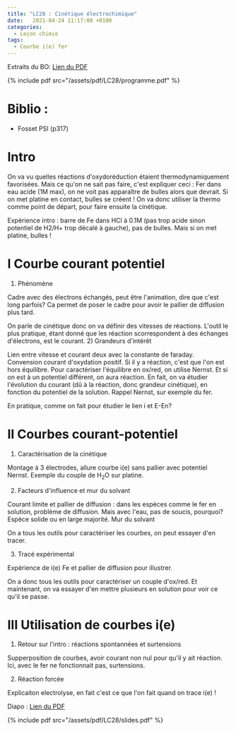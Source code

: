 ```yaml
---
title: "LC28 : Cinétique électrochimique"
date:   2021-04-24 11:17:00 +0100
categories:
  - Leçon chimie
tags:
  - Courbe i(e) fer 
---
```

Extraits du BO:
[Lien du PDF](/assets/pdf/LC28/programme.pdf)

{% include pdf src="/assets/pdf/LC28/programme.pdf" %}
# Biblio : 
- Fosset PSI (p317)

# Intro
On va vu quelles réactions d'oxydoréduction étaient thermodynamiquement favorisées. Mais ce qu'on ne sait pas faire, c'est expliquer ceci : Fer dans eau acide (1M max), on ne voit pas apparaître de bulles alors que devrait. Si on met platine en contact, bulles se créent ! On va donc utiliser la thermo comme point de départ, pour faire ensuite la cinétique.

Expérience intro : barre de Fe dans HCl à 0.1M (pas trop acide sinon potentiel de H2/H+ trop décalé à gauche), pas de bulles. Mais si on met platine, bulles ! 

# I Courbe courant potentiel
1) Phénomène

Cadre avec des électrons échangés, peut être l'animation, dire que c'est long parfois? Ca permet de poser le cadre pour avoir le pallier de diffusion plus tard.


On parle de cinétique donc on va définir des vitesses de réactions. L'outil le plus pratique, étant donné que les réaction scorrespondent à des échanges d'électrons, est le courant.
2) Grandeurs d'intérêt

Lien entre vitesse et courant deux avec la constante de faraday. Convension courant d'oxydation positif. Si il y a réaction, c'est que l'on est hors équilibre. Pour caractériser l'équilibre en ox/red, on utilise Nernst. Et si on est à un potentiel différent, on aura réaction. En fait, on va étudier l'évolution du courant (dû à la réaction, donc grandeur cinétique), en fonction du potentiel de la solution. Rappel Nernst, sur exemple du fer.

En pratique, comme on fait pour étudier le lien i et E-En? 

# II Courbes courant-potentiel
1) Caractérisation de la cinétique

Montage à 3 électrodes, allure courbe i(e) sans pallier avec potentiel Nernst. Exemple du couple de H<sub>2</sub>O sur platine. 

2) Facteurs d'influence et mur du solvant

Courant limite et pallier de diffusion : dans les espèces comme le fer en solution, problème de diffusion. 
Mais avec l'eau, pas de soucis, pourquoi? Espèce solide ou en large majorité. Mur du solvant

On a tous les outils pour caractériser les courbes, on peut essayer d'en tracer.

3) Tracé expérimental

Expérience de i(e) Fe et pallier de diffusion pour illustrer.

On a donc tous les outils pour caractériser un couple d'ox/red. Et maintenant, on va essayer d'en mettre plusieurs en solution pour voir ce qu'il se passe.

# III Utilisation de courbes i(e)
1) Retour sur l'intro : réactions spontannées et surtensions

Supperposition de courbes, avoir courant non nul pour qu'il y ait réaction. Ici, avec le fer ne fonctionnait pas, surtensions. 

2) Réaction forcée

Explicaiton electrolyse, en fait c'est ce que l'on fait quand on trace i(e) ! 

Diapo : [Lien du PDF](/assets/pdf/LC28/slides.pdf)

{% include pdf src="/assets/pdf/LC28/slides.pdf" %}
